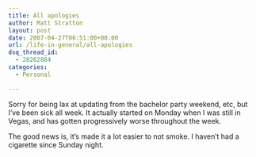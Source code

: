 ```yaml
---
title: All apologies
author: Matt Stratton
layout: post
date: 2007-04-27T06:51:00+00:00
url: /life-in-general/all-apologies
dsq_thread_id:
  - 28262084
categories:
  - Personal

---
```

Sorry for being lax at updating from the bachelor party weekend, etc, but I&#8217;ve been sick all week. It actually started on Monday when I was still in Vegas, and has gotten progressively worse throughout the week.

The good news is, it&#8217;s made it a lot easier to not smoke. I haven&#8217;t had a cigarette since Sunday night.